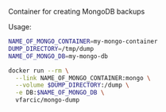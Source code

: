Container for creating MongoDB backups

Usage:

```bash
NAME_OF_MONGO_CONTAINER=my-mongo-container
DUMP_DIRECTORY=/tmp/dump
NAME_OF_MONGO_DB=my-mongo-db

docker run --rm \
  --link NAME_OF_MONGO_CONTAINER:mongo \
  --volume $DUMP_DIRECTORY:/dump \
  -e DB:$NAME_OF_MONGO_DB \
  vfarcic/mongo-dump
```